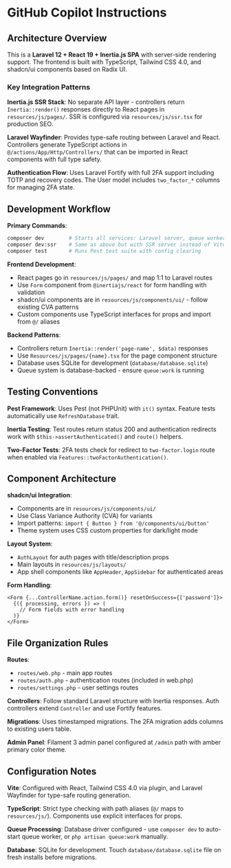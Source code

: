 # GitHub Copilot Instructions

## Architecture Overview

This is a **Laravel 12 + React 19 + Inertia.js SPA** with server-side rendering support. The frontend is built with TypeScript, Tailwind CSS 4.0, and shadcn/ui components based on Radix UI.

### Key Integration Patterns

**Inertia.js SSR Stack**: No separate API layer - controllers return `Inertia::render()` responses directly to React pages in `resources/js/pages/`. SSR is configured via `resources/js/ssr.tsx` for production SEO.

**Laravel Wayfinder**: Provides type-safe routing between Laravel and React. Controllers generate TypeScript actions in `@/actions/App/Http/Controllers/` that can be imported in React components with full type safety.

**Authentication Flow**: Uses Laravel Fortify with full 2FA support including TOTP and recovery codes. The User model includes `two_factor_*` columns for managing 2FA state.

## Development Workflow

**Primary Commands**:

```bash
composer dev        # Starts all services: Laravel server, queue worker, logs, Vite
composer dev:ssr    # Same as above but with SSR server instead of Vite dev
composer test       # Runs Pest test suite with config clearing
```

**Frontend Development**:

- React pages go in `resources/js/pages/` and map 1:1 to Laravel routes
- Use `Form` component from `@inertiajs/react` for form handling with validation
- shadcn/ui components are in `resources/js/components/ui/` - follow existing CVA patterns
- Custom components use TypeScript interfaces for props and import from `@/` aliases

**Backend Patterns**:

- Controllers return `Inertia::render('page-name', $data)` responses
- Use `Resources/js/pages/{name}.tsx` for the page component structure
- Database uses SQLite for development (`database/database.sqlite`)
- Queue system is database-backed - ensure `queue:work` is running

## Testing Conventions

**Pest Framework**: Uses Pest (not PHPUnit) with `it()` syntax. Feature tests automatically use `RefreshDatabase` trait.

**Inertia Testing**: Test routes return status 200 and authentication redirects work with `$this->assertAuthenticated()` and `route()` helpers.

**Two-Factor Tests**: 2FA tests check for redirect to `two-factor.login` route when enabled via `Features::twoFactorAuthentication()`.

## Component Architecture

**shadcn/ui Integration**:

- Components are in `resources/js/components/ui/`
- Use Class Variance Authority (CVA) for variants
- Import patterns: `import { Button } from '@/components/ui/button'`
- Theme system uses CSS custom properties for dark/light mode

**Layout System**:

- `AuthLayout` for auth pages with title/description props
- Main layouts in `resources/js/layouts/`
- App shell components like `AppHeader`, `AppSidebar` for authenticated areas

**Form Handling**:

```tsx
<Form {...ControllerName.action.form()} resetOnSuccess={['password']}>
  {({ processing, errors }) => (
    // Form fields with error handling
  )}
</Form>
```

## File Organization Rules

**Routes**:

- `routes/web.php` - main app routes
- `routes/auth.php` - authentication routes (included in web.php)
- `routes/settings.php` - user settings routes

**Controllers**: Follow standard Laravel structure with Inertia responses. Auth controllers extend `Controller` and use Fortify features.

**Migrations**: Uses timestamped migrations. The 2FA migration adds columns to existing users table.

**Admin Panel**: Filament 3 admin panel configured at `/admin` path with amber primary color theme.

## Configuration Notes

**Vite**: Configured with React, Tailwind CSS 4.0 via plugin, and Laravel Wayfinder for type-safe routing generation.

**TypeScript**: Strict type checking with path aliases (`@/` maps to `resources/js/`). Components use explicit interfaces for props.

**Queue Processing**: Database driver configured - use `composer dev` to auto-start queue worker, or `php artisan queue:work` manually.

**Database**: SQLite for development. Touch `database/database.sqlite` file on fresh installs before migrations.
